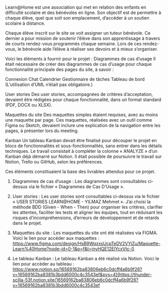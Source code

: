 Learn@Home est une association qui met en relation des enfants en difficulté scolaire et des bénévoles en ligne. Son objectif est de permettre à chaque élève, quel que soit son emplacement, d’accéder à un soutien scolaire à distance.

Chaque élève inscrit sur le site se voit assigner un tuteur bénévole. Ce dernier a pour mission de soutenir l’élève dans son apprentissage à travers de courts rendez-vous programmés chaque semaine. Lors de ces rendez-vous, le bénévole aide l’élève à réaliser ses devoirs et à mieux s’organiser.

Voici les éléments à fournir pour le projet :
Diagrammes de cas d’usage
Il était nécessaire de créer des diagrammes de cas d’usage pour chaque fonctionnalité principale des pages du site, à savoir :

Connexion
Chat
Calendrier
Gestionnaire de tâches
Tableau de bord
(L’utilisation d’UML n’était pas obligatoire.)

User stories
Des user stories, accompagnées de critères d’acceptation, devaient être rédigées pour chaque fonctionnalité, dans un format standard (PDF, DOCX ou XLSX).

Maquettes du site
Des maquettes simples étaient requises, avec au moins une maquette par page. Ces maquettes, réalisées avec un outil comme Figma ou Sketch, devaient inclure une explication de la navigation entre les pages, à présenter lors du meeting.

Kanban
Un tableau Kanban devait être finalisé pour découper le projet en blocs de fonctionnalités et sous-fonctionnalités, sans entrer dans les détails techniques.
Le travail consistait à compléter la colonne « ANALYZE » d’un Kanban déjà démarré sur Notion.
Il était possible de poursuivre le travail sur Notion, Trello ou GitHub, selon les préférences.

Ces éléments constituaient la base des livrables attendus pour ce projet.

1. Diagrammes de cas d’usage :
Les diagrammes sont consultables ci-dessus via le fichier « Diagrammes de Cas D’Usage ».

2. User stories :
Les user stories sont consultables ci-dessus via le fichier « USER STORIES LEARN@HOME - YILMAZ Mehmet ».
J’ai choisi la méthode BDD (Given - When - Then) pour organiser les critères, clarifier les attentes, faciliter les tests et aligner les équipes, tout en réduisant les risques d’incompréhensions, d’erreurs de développement et de retards dans le projet.

3. Maquettes du site : 
Les maquettes du site ont été réalisées via FIGMA. Voici le lien pour accéder aux maquettes :
https://www.figma.com/design/HsB9WqzxsUcpTeDV2VYjZu/Maquette-Learn%40Home?node-id=0-1&p=f&t=jnyHQE12ElYcxVtc-0

4. Le tableau Kanban :
Le tableau Kanban a été réalisé via Notion. Voici le lien pour accéder au tableau :
https://www.notion.so/16569162ba83806eb6c0dcff4a6b9f26?v=16569162ba8381b3bdd6000c4c3543ef&pvs=4](https://thunder-scilla-53f.notion.site/16569162ba83806eb6c0dcff4a6b9f26?v=16569162ba8381b3bdd6000c4c3543ef
